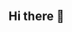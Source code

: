 ## Hi there 👋

<!--
**Diannov402/diannov402** is a ✨ _special_ ✨ repository because its `README.md` (this file) appears on your GitHub profile.

Here are some ideas to get you started:

- 🔭 I’m currently working on ... studying a technologist in analytics and big data
- 🌱 I’m currently learning ... Python
- 👯 I’m looking to collaborate on ... learning about it
- 🤔 I’m looking for help with ... learning about it
- 💬 Ask me about ... 
- 📫 How to reach me: ...
- 😄 Pronouns: ...
- ⚡ Fun fact: ... 
-->
